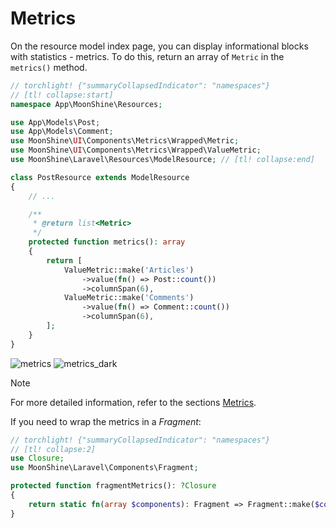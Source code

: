# Metrics

On the resource model index page, you can display informational blocks with statistics - metrics.
To do this, return an array of `Metric` in the `metrics()` method.

```php
// torchlight! {"summaryCollapsedIndicator": "namespaces"}
// [tl! collapse:start]
namespace App\MoonShine\Resources;

use App\Models\Post;
use App\Models\Comment;
use MoonShine\UI\Components\Metrics\Wrapped\Metric;
use MoonShine\UI\Components\Metrics\Wrapped\ValueMetric;
use MoonShine\Laravel\Resources\ModelResource; // [tl! collapse:end]

class PostResource extends ModelResource
{
    // ...

    /**
     * @return list<Metric>
     */
    protected function metrics(): array
    {
        return [
            ValueMetric::make('Articles')
                ->value(fn() => Post::count())
                ->columnSpan(6),
            ValueMetric::make('Comments')
                ->value(fn() => Comment::count())
                ->columnSpan(6),
        ];
    }
}
```
![metrics](https://raw.githubusercontent.com/moonshine-software/doc/3.x/resources/screenshots/metrics.png)
![metrics_dark](https://raw.githubusercontent.com/moonshine-software/doc/3.x/resources/screenshots/metrics_dark.png)

> [!NOTE]
> For more detailed information, refer to the sections [Metrics](/docs/{{version}}/components/metrics).

If you need to wrap the metrics in a *Fragment*:

```php
// torchlight! {"summaryCollapsedIndicator": "namespaces"}
// [tl! collapse:2]
use Closure;
use MoonShine\Laravel\Components\Fragment;

protected function fragmentMetrics(): ?Closure
{
    return static fn(array $components): Fragment => Fragment::make($components)->name('metrics');
}
```
